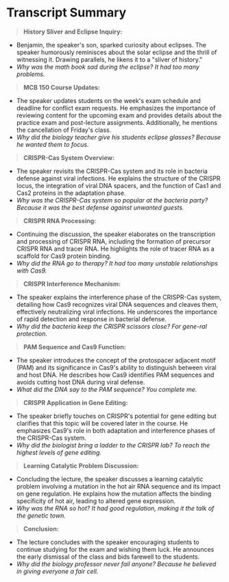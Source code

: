# Transcript Summary

> **History Sliver and Eclipse Inquiry:**
- Benjamin, the speaker's son, sparked curiosity about eclipses. The speaker humorously reminisces about the solar eclipse and the thrill of witnessing it. Drawing parallels, he likens it to a "sliver of history." 
- *Why was the math book sad during the eclipse? It had too many problems.*

> **MCB 150 Course Updates:**
- The speaker updates students on the week's exam schedule and deadline for conflict exam requests. He emphasizes the importance of reviewing content for the upcoming exam and provides details about the practice exam and post-lecture assignments. Additionally, he mentions the cancellation of Friday's class.
- *Why did the biology teacher give his students eclipse glasses? Because he wanted them to focus.*

> **CRISPR-Cas System Overview:**
- The speaker revisits the CRISPR-Cas system and its role in bacteria defense against viral infections. He explains the structure of the CRISPR locus, the integration of viral DNA spacers, and the function of Cas1 and Cas2 proteins in the adaptation phase.
- *Why was the CRISPR-Cas system so popular at the bacteria party? Because it was the best defense against unwanted guests.*

> **CRISPR RNA Processing:**
- Continuing the discussion, the speaker elaborates on the transcription and processing of CRISPR RNA, including the formation of precursor CRISPR RNA and tracer RNA. He highlights the role of tracer RNA as a scaffold for Cas9 protein binding.
- *Why did the RNA go to therapy? It had too many unstable relationships with Cas9.*

> **CRISPR Interference Mechanism:**
- The speaker explains the interference phase of the CRISPR-Cas system, detailing how Cas9 recognizes viral DNA sequences and cleaves them, effectively neutralizing viral infections. He underscores the importance of rapid detection and response in bacterial defense.
- *Why did the bacteria keep the CRISPR scissors close? For gene-ral protection.*

> **PAM Sequence and Cas9 Function:**
- The speaker introduces the concept of the protospacer adjacent motif (PAM) and its significance in Cas9's ability to distinguish between viral and host DNA. He describes how Cas9 identifies PAM sequences and avoids cutting host DNA during viral defense.
- *What did the DNA say to the PAM sequence? You complete me.*

> **CRISPR Application in Gene Editing:**
- The speaker briefly touches on CRISPR's potential for gene editing but clarifies that this topic will be covered later in the course. He emphasizes Cas9's role in both adaptation and interference phases of the CRISPR-Cas system.
- *Why did the biologist bring a ladder to the CRISPR lab? To reach the highest levels of gene editing.*

> **Learning Catalytic Problem Discussion:**
- Concluding the lecture, the speaker discusses a learning catalytic problem involving a mutation in the hot air RNA sequence and its impact on gene regulation. He explains how the mutation affects the binding specificity of hot air, leading to altered gene expression.
- *Why was the RNA so hot? It had good regulation, making it the talk of the genetic town.*

> **Conclusion:**
- The lecture concludes with the speaker encouraging students to continue studying for the exam and wishing them luck. He announces the early dismissal of the class and bids farewell to the students.
- *Why did the biology professor never fail anyone? Because he believed in giving everyone a fair cell.*

